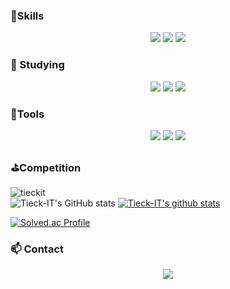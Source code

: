 ###  :muscle:Skills

<p align ="center">
<img src="https://img.shields.io/badge/python-3776AB?style=flat-square&logo=python&logoColor=white" />
<img src="https://img.shields.io/badge/Jupyter-F37626?style=flat-square&logo=Jupyter&logoColor=white" />
<img src="https://img.shields.io/badge/MySQL-4479A1?style=flat-square&logo=MySQL&logoColor=white" />

### :seedling: Studying

<p align ="center">
<img src="https://img.shields.io/badge/-PyTorch-%23EE4C2C?logo=PyTorch&logoColor=white" />
<img src="https://img.shields.io/badge/-keras-%23D00000?logo=Keras&logoColor=white" />
<img src="https://img.shields.io/badge/-tensorflow-%23FF6F00?logo=Tensorflow&logoColor=white" />
 
  
  
###  :hammer:Tools

<p align ="center">
<img src="https://img.shields.io/badge/Slack-E34F26?style=flat-square&logo=HTML5&logoColor=white" />
<img src="https://img.shields.io/badge/Git-F05032?style=flat-square&logo=Git&logoColor=white" />
<img src="https://img.shields.io/badge/GitHub-181717?style=flat-square&logoGitHub&logoColor=white" />

###  :golf:Competition
  
![tieckit](https://road-to-kaggle-grandmaster.vercel.app/api/simple/tieckit)  
![Tieck-IT's GitHub stats](https://github-readme-stats.vercel.app/api?username=Tieck-IT&show_icons=true&theme=radical)
[![Tieck-IT's github stats](https://github-readme-stats.vercel.app/api/top-langs/?username=Tieck-IT&show_icons=true&hide_border=true&title_color=004386&icon_color=004386&layout=compact)](https://github.com/Tieck-IT)
  
[![Solved.ac Profile](http://mazassumnida.wtf/api/v2/generate_badge?boj=nib72)](https://solved.ac/nib72/)

###  :mailbox: Contact
  
<p align ="center">
<a href="mailto:tieck-it@gmail.com" target="_blank"><img src="https://img.shields.io/badge/Gmail-EA4335?style=flat-square&logoGmail&logoColor=white" ></a>
